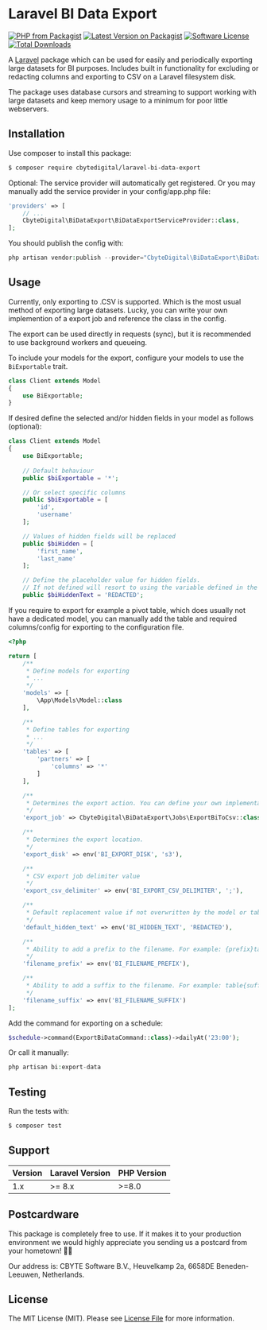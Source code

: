 # Laravel BI Data Export
[![PHP from Packagist](https://img.shields.io/packagist/php-v/cbytedigital/laravel-bi-data-export.svg)](https://packagist.org/packages/cbytedigital/laravel-bi-data-export)
[![Latest Version on Packagist](https://img.shields.io/packagist/v/cbytedigital/laravel-bi-data-export.svg)](https://packagist.org/packages/cbytedigital/laravel-bi-data-export)
[![Software License](https://img.shields.io/packagist/l/cbytedigital/laravel-bi-data-export.svg)](LICENSE.md)
[![Total Downloads](https://img.shields.io/packagist/dt/cbytedigital/laravel-bi-data-export.svg)](https://packagist.org/packages/cbytedigital/laravel-bi-data-export)

A [Laravel](https://laravel.com) package which can be used for easily and periodically exporting large datasets for BI purposes. Includes built in functionality for excluding or redacting columns and exporting to CSV on a Laravel filesystem disk.

The package uses database cursors and streaming to support working with large datasets and keep memory usage to a minimum for poor little webservers.

## Installation

Use composer to install this package:

```bash
$ composer require cbytedigital/laravel-bi-data-export
```

Optional: The service provider will automatically get registered. Or you may manually add the service provider in your config/app.php file:
```php
'providers' => [
    // ...
    CbyteDigital\BiDataExport\BiDataExportServiceProvider::class,
];
```

You should publish the config with:
```php
php artisan vendor:publish --provider="CbyteDigital\BiDataExport\BiDataExportServiceProvider"
```

## Usage

Currently, only exporting to .CSV is supported. Which is the most usual method of exporting large datasets. Lucky, you can write your own implemention of a export job and reference the class in the config.

The export can be used directly in requests (sync), but it is recommended to use background workers and queueing.

To include your models for the export, configure your models to use the ```BiExportable``` trait.
```php
class Client extends Model
{
    use BiExportable;
}
```

If desired define the selected and/or hidden fields in your model as follows (optional):
```php
class Client extends Model
{
    use BiExportable;
    
    // Default behaviour
    public $biExportable = '*';

    // Or select specific columns
    public $biExportable = [
        'id',
        'username'
    ];

    // Values of hidden fields will be replaced
    public $biHidden = [
        'first_name',
        'last_name'
    ];

    // Define the placeholder value for hidden fields.
    // If not defined will resort to using the variable defined in the config.
    public $biHiddenText = 'REDACTED';
```

If you require to export for example a pivot table, which does usually not have a dedicated model, you can manually add the table and required columns/config for exporting to the configuration file.
```php
<?php

return [
    /**
     * Define models for exporting
     * ...
     */
    'models' => [
        \App\Models\Model::class
    ],

    /**
     * Define tables for exporting
     * ...
     */
    'tables' => [
        'partners' => [
            'columns' => '*'
        ]
    ],

    /**
     * Determines the export action. You can define your own implementation here.
     */
    'export_job' => CbyteDigital\BiDataExport\Jobs\ExportBiToCsv::class,

    /**
     * Determines the export location.
     */
    'export_disk' => env('BI_EXPORT_DISK', 's3'),

    /**
     * CSV export job delimiter value
     */
    'export_csv_delimiter' => env('BI_EXPORT_CSV_DELIMITER', ';'),

    /**
     * Default replacement value if not overwritten by the model or tables config.
     */
    'default_hidden_text' => env('BI_HIDDEN_TEXT', 'REDACTED'),

    /**
     * Ability to add a prefix to the filename. For example: {prefix}table.sql
     */
    'filename_prefix' => env('BI_FILENAME_PREFIX'),

    /**
     * Ability to add a suffix to the filename. For example: table{suffix}.sql
     */
    'filename_suffix' => env('BI_FILENAME_SUFFIX')
];
```

Add the command for exporting on a schedule:
```php
$schedule->command(ExportBiDataCommand::class)->dailyAt('23:00');
```

Or call it manually:
```php
php artisan bi:export-data
```

## Testing
Run the tests with:
```bash
$ composer test
```

## Support

| Version | Laravel Version | PHP Version |
|---- |-----------------|-------------|
| 1.x | \>= 8.x         | \>=8.0      |

## Postcardware

This package is completely free to use. If it makes it to your production environment we would highly appreciate you sending us a postcard from your hometown! 👏🏼

Our address is: CBYTE Software B.V., Heuvelkamp 2a, 6658DE Beneden-Leeuwen, Netherlands.

## License

The MIT License (MIT). Please see [License File](LICENSE.md) for more information.
